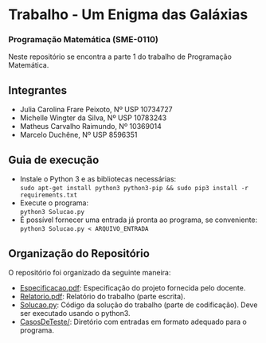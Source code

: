 # Trabalho - Um Enigma das Galáxias
### Programação Matemática (SME-0110)
Neste repositório se encontra a parte 1 do trabalho de Programação Matemática.

## Integrantes
* Julia Carolina Frare Peixoto, Nº USP 10734727
* Michelle Wingter da Silva, Nº USP 10783243
* Matheus Carvalho Raimundo, Nº 10369014
* Marcelo Duchêne, Nº USP 8596351

## Guia de execução
* Instale o Python 3 e as bibliotecas necessárias:  
```sudo apt-get install python3 python3-pip && sudo pip3 install -r requirements.txt```  
* Execute o programa:  
```python3 Solucao.py```  
* É possível fornecer uma entrada já pronta ao programa, se conveniente:  
```python3 Solucao.py < ARQUIVO_ENTRADA```

## Organização do Repositório
O repositório foi organizado da seguinte maneira:
* [Especificacao.pdf](Especificacao.pdf): Especificação do projeto fornecida pelo docente.
* [Relatorio.pdf](Relatorio.pdf): Relatório do trabalho (parte escrita).
* [Solucao.py](Solucao.py): Código da solução do trabalho (parte de codificação). Deve ser executado usando o python3.
* [CasosDeTeste/](CasosDeTeste): Diretório com entradas em formato adequado para o programa.

